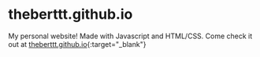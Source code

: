# theberttt.github.io

My personal website! Made with Javascript and HTML/CSS.
Come check it out at [theberttt.github.io](https://theberttt.github.io/){:target="_blank"}

